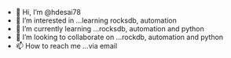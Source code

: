 - 👋 Hi, I’m @hdesai78
- 👀 I’m interested in ...learning rocksdb, automation
- 🌱 I’m currently learning ...rocksdb, automation and python
- 💞️ I’m looking to collaborate on ...rockdb, automation and python
- 📫 How to reach me ...via email

<!---
hdesai78/hdesai78 is a ✨ special ✨ repository because its `README.md` (this file) appears on your GitHub profile.
You can click the Preview link to take a look at your changes.
--->
